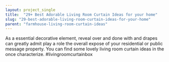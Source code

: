 ```yaml
---
layout: project_single
title:  "29+ Best Adorable Living Room Curtain Ideas for your home"
slug: "29-best-adorable-living-room-curtain-ideas-for-your-home"
parent: "farmhouse-living-room-curtain-ideas"
---
```

As a essential decorative element, reveal over and done with and drapes can greatly admit play a role the overall expose of your residential or public message property. You can find some lovely living room curtain ideas in the once characterize. #livingroomcurtainbox